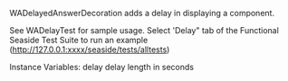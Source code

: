 WADelayedAnswerDecoration adds a delay in displaying a component. 

See WADelayTest for sample usage.
Select 'Delay" tab of the Functional Seaside Test Suite to run an example  (http://127.0.0.1:xxxx/seaside/tests/alltests)

Instance Variables:
	delay	<Integer>	delay length in seconds 

